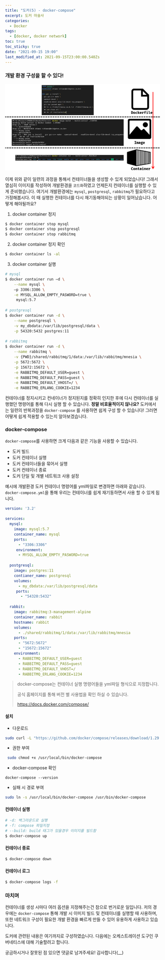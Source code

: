 ```yaml
---
title: "도커(5) - docker-compose"
excerpt: 도커 마술사
categories:
  - Docker
tags:
  - [docker, docker network]
toc: true
toc_sticky: true
date: "2021-09-15 19:00"
last_modified_at: 2021-09-15T23:00:00.540Zs
---
```


### 개발 환경 구성을 할 수 있다!

![image-20210915222919713](../../../assets/images/posts/2021-09-15-post-docker-compose/image-20210915222919713.png)

이제 위와 같이 일련의 과정을 통해서 컨테이너들을 생성할 수 있게 되었습니다!  그래서 열심히 이미지를 작성하여 개발환경을 ``코드화``하였고 언제든지 컨테이너를 실행할 수 있게 준비했습니다. 여기서 개발환경에는 ``mysql``, ``postgresql``, ``rabbitmq``가 필요하다고 가정해봅시다. 이 때 실행한 컨테이너를 다시 재기동해야되는 상황이 일어났습니다. 어떻게 해야될까요?

1. docker container 정지

```bash
$ docker container stop mysql
$ docker container stop postgresql
$ docker container stop rabbitmq
```

2. docker  container 정지 확인

```bash
$ docker container ls -al
```

3. docker container 실행

```bash
# mysql
$ docker container run –d \
	--name mysql \
	–p 3306:3306 \
	-e MYSQL_ALLOW_EMPTY_PASWORD=true \
	 mysql:5.7

# postgresql
$ docker container run -d \
	--name postgresql \
	-v my_dbdata:/var/lib/postgresql/data \
	-p 54320:5432 postgres:11

# rabbitmq
$ docker container run -d \
	--name rabbitmq \
	-v {PWD}/shared/rabbitmq/1/data:/var/lib/rabbitmq/mnesia \
	-p 5672:5672 \
	-p 15672:15672 \
	-e RABBITMQ_DEFAULT_USER=guest \
	-e RABBITMQ_DEFAULT_PASS=guest \
	-e RABBITMQ_DEFAULT_VHOST=/ \
	-e RABBITMQ_ERLANG_COOKIE=1234
```

컨테이너를 정지시키고 컨네이너가 정지된지를 정확히 인지한 후에 다시 컨테이너를 실행했던 명령어를 통해 다시 실행 할 수 있습니다. **정말 비효율적이지 않나요?** 도커에서는 일련의 반복과정을 ``docker-compose`` 를 사용하면 쉽게 구성 할 수 있습니다! 그러면 어떻게 쉽게 적용할 수 있는지 알아보겠습니다.

### docker-compose

 ``docker-compose``를 사용하면 크게 다음과 같은 기능을 사용할 수 있습니다.

* 도커 빌드
* 도커 컨테이너 실행
* 도커 컨테이너들을 묶어서 실행
* 도커 컨테이너 종료
* 도커 단일 및 개별 네트워크 사용 설정

예시에 개발환경 도커 컨테이너 명령어를 yml파일로 변경하면 아래와 같습니다. ``docker-compose.yml``을 통해 우리는 컨테이너를 쉽게 재기동하면서 사용 할 수 있게 됩니다.

```yaml
version: '3.2'

services:
  mysql:
    image: mysql:5.7
    container_name: mysql
    ports:
      - "3306:3306"
     environment:
      - MYSQL_ALLOW_EMPTY_PASWORD=true

  postgresql:
    image: postgres:11
    contianer_name: postgresql
    volumes:
      - my_dbdata:/var/lib/postgresql/data
     ports:
       - "54320:5432"

  rabbit:
    image: rabbitmq:3-management-alpine
    container_name: rabbit
    hostname: rabbit
    volumes:
      - ./shared/rabbitmq/1/data:/var/lib/rabbitmq/mnesia
    ports:
      - "5672:5672"
      - "15672:15672"
    environment:
      - RABBITMQ_DEFAULT_USER=guest
      - RABBITMQ_DEFAULT_PASS=guest
      - RABBITMQ_DEFAULT_VHOST=/
      - RABBITMQ_ERLANG_COOKIE=1234
```

>docker-compose는 컨테이너 실행 명령어들을 yml파일 형식으로 지정합니다.
>
>공식 홈페이지를 통해 버전 별 사용법을 확인 하실 수 있습니다.
>
>https://docs.docker.com/compose/

#### 설치

* 다운로드

```bash
sudo curl -L "https://github.com/docker/compose/releases/download/1.29.2/docker-compose-$(uname -s)-$(uname -m)" -o /usr/local/bin/docker-compose
```

* 권한 부여

```bash
 sudo chmod +x /usr/local/bin/docker-compose
```

* docker-compose 확인

```ba
docker-compose --version
```

* 실패 시 경로 부여

```bash
sudo ln -s /usr/local/bin/docker-compose /usr/bin/docker-compose
```

#### 컨테이너 실행

```bash
# -d: 백그라운드로 실행
# -f: compose 파일지정
# --build: build 태그가 있을경우 이미지를 빌드함
$ docker-compose up
```

#### 컨테이너 종료

```bash
$ docker-compose down
```

#### 컨테이너 로그

```bash
$ docker-compose logs -f
```

### 마치며

컨테이너를 생성 시마다 여러 옵션을 지정해주는건 참으로 번거로운 일입니다. 저의 경우에는 ``docker-compose`` 통해 개발 시 이미지 빌드 및 컨테이너를 실행할 때 사용하며, 또한 네트워크 구성이 필요한 개발 환경을 빠르게 만들 수 있어 유용하게 사용하고 있습니다.

도커에 관련된 내용은 여기까지로 구성하였습니다. 다음에는 오케스트레이션 도구인 쿠버네티스에 대해 기술할려고 합니다.

궁금하시거나 잘못된 점 있으면 댓글로 남겨주세요! 감사합니다(__)
